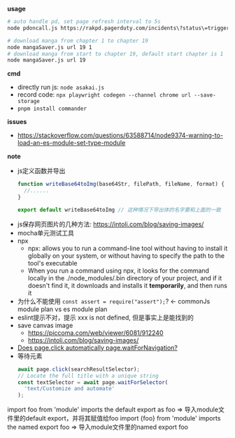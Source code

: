**usage**
```sh
# auto handle pd, set page refresh interval to 5s
node pdoncall.js https://rakpd.pagerduty.com/incidents\?status\=triggered refreshInterval=5000

# download manga from chapter 1 to chapter 19
node mangaSaver.js url 19 1
# download manga from start to chapter 19, default start chapter is 1
node mangaSaver.js url 19
```

**cmd**
- directly run js: `node asakai.js`
- record code: `npx playwright codegen --channel chrome url --save-storage`
- `pnpm install commander`

**issues**
- https://stackoverflow.com/questions/63588714/node9374-warning-to-load-an-es-module-set-type-module

**note**
- js定义函数并导出
  ```js
  function writeBase64toImg(base64Str, filePath, fileName, format) {
    //......
  }

  export default writeBase64toImg // 这种情况下导出体的名字要和上面的一致
  ``` 
- js保存网页图片的几种方法: https://intoli.com/blog/saving-images/
- mocha单元测试工具
- npx
  - npx: allows you to run a command-line tool without having to install it globally on your system, or without having to specify the path to the tool's executable
  - When you run a command using npx, it looks for the command locally in the ./node_modules/.bin directory of your project, and if it doesn't find it, it downloads and installs it **temporarily**, and then runs it
- 为什么不能使用 `const assert = require("assert");`? <- commonJs module plan vs es module plan
- eslint提示不对，提示 xxx is not defined, 但是事实上是能找到的
- save canvas image
  - https://piccoma.com/web/viewer/6081/912240
  - https://intoli.com/blog/saving-images/
- [Does page.click automatically page.waitForNavigation?](https://github.com/microsoft/playwright/issues/2078)
- 等待元素
  ```js
  await page.click(searchResultSelector);
  // Locate the full title with a unique string
  const textSelector = await page.waitForSelector(
    'text/Customize and automate'
  );
  ```

import foo from 'module' imports the default export as foo => 导入module文件里的default export，并将其赋值给foo
import {foo} from 'module' imports the named export foo => 导入module文件里的named export foo